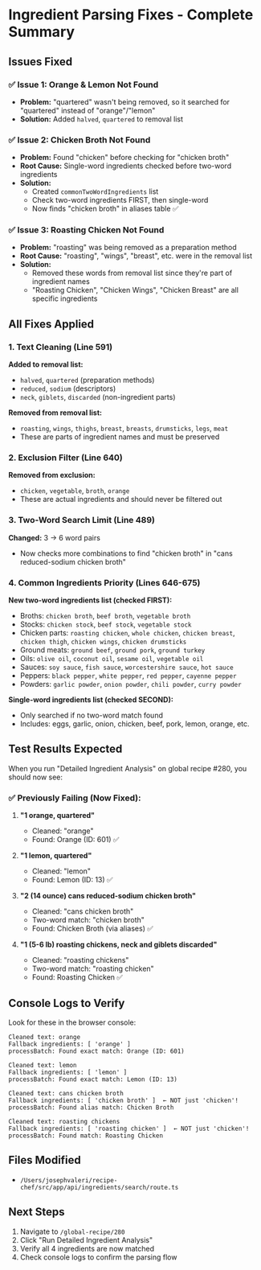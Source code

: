 # Ingredient Parsing Fixes - Complete Summary

## Issues Fixed

### ✅ Issue 1: Orange & Lemon Not Found
- **Problem:** "quartered" wasn't being removed, so it searched for "quartered" instead of "orange"/"lemon"
- **Solution:** Added `halved`, `quartered` to removal list

### ✅ Issue 2: Chicken Broth Not Found  
- **Problem:** Found "chicken" before checking for "chicken broth"
- **Root Cause:** Single-word ingredients checked before two-word ingredients
- **Solution:** 
  - Created `commonTwoWordIngredients` list
  - Check two-word ingredients FIRST, then single-word
  - Now finds "chicken broth" in aliases table ✅

### ✅ Issue 3: Roasting Chicken Not Found
- **Problem:** "roasting" was being removed as a preparation method
- **Root Cause:** "roasting", "wings", "breast", etc. were in the removal list
- **Solution:** 
  - Removed these words from removal list since they're part of ingredient names
  - "Roasting Chicken", "Chicken Wings", "Chicken Breast" are all specific ingredients

## All Fixes Applied

### 1. Text Cleaning (Line 591)
**Added to removal list:**
- `halved`, `quartered` (preparation methods)
- `reduced`, `sodium` (descriptors)
- `neck`, `giblets`, `discarded` (non-ingredient parts)

**Removed from removal list:**
- `roasting`, `wings`, `thighs`, `breast`, `breasts`, `drumsticks`, `legs`, `meat`
- These are parts of ingredient names and must be preserved

### 2. Exclusion Filter (Line 640)
**Removed from exclusion:**
- `chicken`, `vegetable`, `broth`, `orange`
- These are actual ingredients and should never be filtered out

### 3. Two-Word Search Limit (Line 489)
**Changed:** 3 → 6 word pairs
- Now checks more combinations to find "chicken broth" in "cans reduced-sodium chicken broth"

### 4. Common Ingredients Priority (Lines 646-675)
**New two-word ingredients list (checked FIRST):**
- Broths: `chicken broth`, `beef broth`, `vegetable broth`
- Stocks: `chicken stock`, `beef stock`, `vegetable stock`
- Chicken parts: `roasting chicken`, `whole chicken`, `chicken breast`, `chicken thigh`, `chicken wings`, `chicken drumsticks`
- Ground meats: `ground beef`, `ground pork`, `ground turkey`
- Oils: `olive oil`, `coconut oil`, `sesame oil`, `vegetable oil`
- Sauces: `soy sauce`, `fish sauce`, `worcestershire sauce`, `hot sauce`
- Peppers: `black pepper`, `white pepper`, `red pepper`, `cayenne pepper`
- Powders: `garlic powder`, `onion powder`, `chili powder`, `curry powder`

**Single-word ingredients list (checked SECOND):**
- Only searched if no two-word match found
- Includes: eggs, garlic, onion, chicken, beef, pork, lemon, orange, etc.

## Test Results Expected

When you run "Detailed Ingredient Analysis" on global recipe #280, you should now see:

### ✅ Previously Failing (Now Fixed):
1. **"1 orange, quartered"**
   - Cleaned: "orange"
   - Found: Orange (ID: 601) ✅

2. **"1 lemon, quartered"**
   - Cleaned: "lemon"
   - Found: Lemon (ID: 13) ✅

3. **"2 (14 ounce) cans reduced-sodium chicken broth"**
   - Cleaned: "cans chicken broth"
   - Two-word match: "chicken broth"
   - Found: Chicken Broth (via aliases) ✅

4. **"1 (5-6 lb) roasting chickens, neck and giblets discarded"**
   - Cleaned: "roasting chickens"
   - Two-word match: "roasting chicken"
   - Found: Roasting Chicken ✅

## Console Logs to Verify

Look for these in the browser console:

```
Cleaned text: orange
Fallback ingredients: [ 'orange' ]
processBatch: Found exact match: Orange (ID: 601)

Cleaned text: lemon  
Fallback ingredients: [ 'lemon' ]
processBatch: Found exact match: Lemon (ID: 13)

Cleaned text: cans chicken broth
Fallback ingredients: [ 'chicken broth' ]  ← NOT just 'chicken'!
processBatch: Found alias match: Chicken Broth

Cleaned text: roasting chickens
Fallback ingredients: [ 'roasting chicken' ]  ← NOT just 'chicken'!
processBatch: Found match: Roasting Chicken
```

## Files Modified
- `/Users/josephvaleri/recipe-chef/src/app/api/ingredients/search/route.ts`

## Next Steps
1. Navigate to `/global-recipe/280`
2. Click "Run Detailed Ingredient Analysis"
3. Verify all 4 ingredients are now matched
4. Check console logs to confirm the parsing flow


